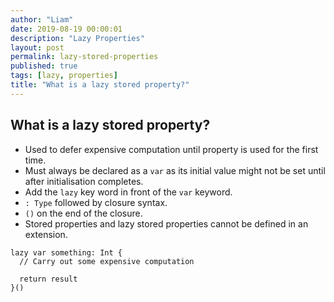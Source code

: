 ```yaml
---
author: "Liam"
date: 2019-08-19 00:00:01
description: "Lazy Properties"
layout: post
permalink: lazy-stored-properties
published: true
tags: [lazy, properties]
title: "What is a lazy stored property?"
---
```


## What is a lazy stored property?

- Used to defer expensive computation until property is used for the first time.
- Must always be declared as a `var` as its initial value might not be set until after initialisation completes.
- Add the `lazy` key word in front of the `var` keyword.
- `: Type` followed by closure syntax.
- `()` on the end of the closure.
- Stored properties and lazy stored properties cannot be defined in an extension.

```
lazy var something: Int {
  // Carry out some expensive computation

  return result
}()
```
